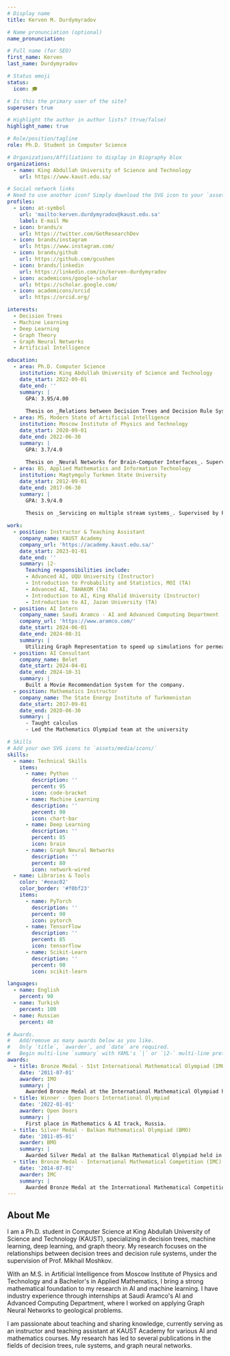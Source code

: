 ```yaml
---
# Display name
title: Kerven M. Durdymyradov

# Name pronunciation (optional)
name_pronunciation: 

# Full name (for SEO)
first_name: Kerven
last_name: Durdymyradov

# Status emoji
status:
  icon: 🎓

# Is this the primary user of the site?
superuser: true

# Highlight the author in author lists? (true/false)
highlight_name: true

# Role/position/tagline
role: Ph.D. Student in Computer Science

# Organizations/Affiliations to display in Biography blox
organizations:
  - name: King Abdullah University of Science and Technology
    url: https://www.kaust.edu.sa/

# Social network links
# Need to use another icon? Simply download the SVG icon to your `assets/media/icons/` folder.
profiles:
  - icon: at-symbol
    url: 'mailto:kerven.durdymyradov@kaust.edu.sa'
    label: E-mail Me
  - icon: brands/x
    url: https://twitter.com/GetResearchDev
  - icon: brands/instagram
    url: https://www.instagram.com/
  - icon: brands/github
    url: https://github.com/gcushen
  - icon: brands/linkedin
    url: https://linkedin.com/in/kerven-durdymyradov
  - icon: academicons/google-scholar
    url: https://scholar.google.com/
  - icon: academicons/orcid
    url: https://orcid.org/

interests:
  - Decision Trees
  - Machine Learning
  - Deep Learning
  - Graph Theory
  - Graph Neural Networks
  - Artificial Intelligence

education:
  - area: Ph.D. Computer Science
    institution: King Abdullah University of Science and Technology
    date_start: 2022-09-01
    date_end: ''
    summary: |
      GPA: 3.95/4.00
      
      Thesis on _Relations between Decision Trees and Decision Rule Systems_. Supervised by Prof. Mikhail Moshkov.
  - area: MS, Modern State of Artificial Intelligence
    institution: Moscow Institute of Physics and Technology
    date_start: 2020-09-01
    date_end: 2022-06-30
    summary: |
      GPA: 3.7/4.0
      
      Thesis on _Neural Networks for Brain-Computer Interfaces_. Supervised by Prof. Vladislav Goncharenko.
  - area: BS, Applied Mathematics and Information Technology
    institution: Magtymguly Turkmen State University
    date_start: 2012-09-01
    date_end: 2017-06-30
    summary: |
      GPA: 3.9/4.0
      
      Thesis on _Servicing on multiple stream systems_. Supervised by Prof. Orazmammet Annaorazov.

work:
  - position: Instructor & Teaching Assistant
    company_name: KAUST Academy
    company_url: 'https://academy.kaust.edu.sa/'
    date_start: 2023-01-01
    date_end: ''
    summary: |2-
      Teaching responsibilities include:
      - Advanced AI, UQU University (Instructor)
      - Introduction to Probability and Statistics, MOI (TA)
      - Advanced AI, TAHAKOM (TA)
      - Introduction to AI, King Khalid University (Instructor)
      - Introduction to AI, Jazan University (TA)
  - position: AI Intern
    company_name: Saudi Aramco - AI and Advanced Computing Department
    company_url: 'https://www.aramco.com/'
    date_start: 2024-06-01
    date_end: 2024-08-31
    summary: |
      Utilizing Graph Representation to speed up simulations for permeability of the rocks by GNN.
  - position: AI Consultant
    company_name: Belet
    date_start: 2024-04-01
    date_end: 2024-10-31
    summary: |
      Built a Movie Recommendation System for the company.
  - position: Mathematics Instructor
    company_name: The State Energy Institute of Turkmenistan
    date_start: 2017-09-01
    date_end: 2020-06-30
    summary: |
      - Taught calculus
      - Led the Mathematics Olympiad team at the university

# Skills
# Add your own SVG icons to `assets/media/icons/`
skills:
  - name: Technical Skills
    items:
      - name: Python
        description: ''
        percent: 95
        icon: code-bracket
      - name: Machine Learning
        description: ''
        percent: 90
        icon: chart-bar
      - name: Deep Learning
        description: ''
        percent: 85
        icon: brain
      - name: Graph Neural Networks
        description: ''
        percent: 80
        icon: network-wired
  - name: Libraries & Tools
    color: '#eeac02'
    color_border: '#f0bf23'
    items:
      - name: PyTorch
        description: ''
        percent: 90
        icon: pytorch
      - name: TensorFlow
        description: ''
        percent: 85
        icon: tensorflow
      - name: Scikit-Learn
        description: ''
        percent: 90
        icon: scikit-learn

languages:
  - name: English
    percent: 90
  - name: Turkish
    percent: 100
  - name: Russian
    percent: 40

# Awards.
#   Add/remove as many awards below as you like.
#   Only `title`, `awarder`, and `date` are required.
#   Begin multi-line `summary` with YAML's `|` or `|2-` multi-line prefix and indent 2 spaces below.
awards:
  - title: Bronze Medal - 51st International Mathematical Olympiad (IMO)
    date: '2011-07-01'
    awarder: IMO
    summary: |
      Awarded Bronze Medal at the International Mathematical Olympiad held in Netherlands.
  - title: Winner - Open Doors International Olympiad
    date: '2022-01-01'
    awarder: Open Doors
    summary: |
      First place in Mathematics & AI track, Russia.
  - title: Silver Medal - Balkan Mathematical Olympiad (BMO)
    date: '2011-05-01'
    awarder: BMO
    summary: |
      Awarded Silver Medal at the Balkan Mathematical Olympiad held in Romania.
  - title: Bronze Medal - International Mathematical Competition (IMC)
    date: '2014-07-01'
    awarder: IMC
    summary: |
      Awarded Bronze Medal at the International Mathematical Competition held in Bulgaria.
---
```


## About Me

I am a Ph.D. student in Computer Science at King Abdullah University of Science and Technology (KAUST), specializing in decision trees, machine learning, deep learning, and graph theory. My research focuses on the relationships between decision trees and decision rule systems, under the supervision of Prof. Mikhail Moshkov.

With an M.S. in Artificial Intelligence from Moscow Institute of Physics and Technology and a Bachelor's in Applied Mathematics, I bring a strong mathematical foundation to my research in AI and machine learning. I have industry experience through internships at Saudi Aramco's AI and Advanced Computing Department, where I worked on applying Graph Neural Networks to geological problems.

I am passionate about teaching and sharing knowledge, currently serving as an instructor and teaching assistant at KAUST Academy for various AI and mathematics courses. My research has led to several publications in the fields of decision trees, rule systems, and graph neural networks.
